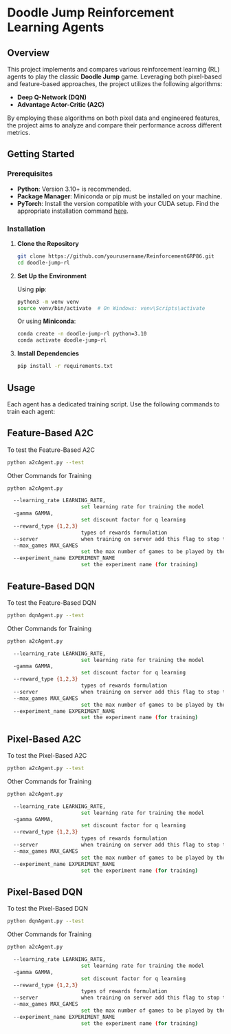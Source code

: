 # Doodle Jump Reinforcement Learning Agents

## Overview

This project implements and compares various reinforcement learning (RL) agents to play the classic **Doodle Jump** game. Leveraging both pixel-based and feature-based approaches, the project utilizes the following algorithms:

- **Deep Q-Network (DQN)**
- **Advantage Actor-Critic (A2C)**

By employing these algorithms on both pixel data and engineered features, the project aims to analyze and compare their performance across different metrics.

## Getting Started

### Prerequisites

- **Python**: Version 3.10+ is recommended.
- **Package Manager**: Miniconda or pip must be installed on your machine.
- **PyTorch**: Install the version compatible with your CUDA setup. Find the appropriate installation command [here](https://pytorch.org/get-started/previous-versions/).

### Installation

1. **Clone the Repository**

    ```bash
    git clone https://github.com/yourusername/ReinforcementGRP86.git
    cd doodle-jump-rl
    ```
2. **Set Up the Environment**

    Using **pip**:

    ```bash
    python3 -m venv venv
    source venv/bin/activate  # On Windows: venv\Scripts\activate
    ```

    Or using **Miniconda**:

    ```bash
    conda create -n doodle-jump-rl python=3.10
    conda activate doodle-jump-rl
    ```

3. **Install Dependencies**

    ```bash
    pip install -r requirements.txt
    ```

## Usage

Each agent has a dedicated training script. Use the following commands to train each agent:

## Feature-Based A2C

To test the Feature-Based A2C
```bash
python a2cAgent.py --test
```
Other Commands for Training
```bash
python a2cAgent.py

  --learning_rate LEARNING_RATE,
                        set learning rate for training the model
  -gamma GAMMA, 
                        set discount factor for q learning
  --reward_type {1,2,3}
                        types of rewards formulation
  --server              when training on server add this flag to stop the game from rendering
  --max_games MAX_GAMES
                        set the max number of games to be played by the agent
  --experiment_name EXPERIMENT_NAME
                        set the experiment name (for training)
```

## Feature-Based DQN

To test the Feature-Based DQN
```bash
python dqnAgent.py --test
```
Other Commands for Training
```bash
python a2cAgent.py

  --learning_rate LEARNING_RATE,
                        set learning rate for training the model
  -gamma GAMMA, 
                        set discount factor for q learning
  --reward_type {1,2,3}
                        types of rewards formulation
  --server              when training on server add this flag to stop the game from rendering
  --max_games MAX_GAMES
                        set the max number of games to be played by the agent
  --experiment_name EXPERIMENT_NAME
                        set the experiment name (for training)
```

## Pixel-Based A2C

To test the Pixel-Based A2C
```bash
python a2cAgent.py --test
```
Other Commands for Training
```bash
python a2cAgent.py 

  --learning_rate LEARNING_RATE,
                        set learning rate for training the model
  -gamma GAMMA, 
                        set discount factor for q learning
  --reward_type {1,2,3}
                        types of rewards formulation
  --server              when training on server add this flag to stop the game from rendering
  --max_games MAX_GAMES
                        set the max number of games to be played by the agent
  --experiment_name EXPERIMENT_NAME
                        set the experiment name (for training)
```

## Pixel-Based DQN

To test the Pixel-Based DQN
```bash
python dqnAgent.py --test
```
Other Commands for Training
```bash
python a2cAgent.py

  --learning_rate LEARNING_RATE,
                        set learning rate for training the model
  -gamma GAMMA, 
                        set discount factor for q learning
  --reward_type {1,2,3}
                        types of rewards formulation
  --server              when training on server add this flag to stop the game from rendering
  --max_games MAX_GAMES
                        set the max number of games to be played by the agent
  --experiment_name EXPERIMENT_NAME
                        set the experiment name (for training)
```
